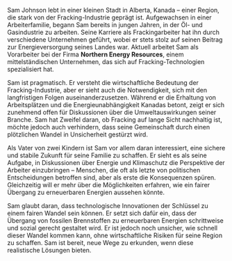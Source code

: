 Sam Johnson lebt in einer kleinen Stadt in Alberta, Kanada – einer Region, die stark von der Fracking-Industrie geprägt ist. Aufgewachsen in einer Arbeiterfamilie, begann Sam bereits in jungen Jahren, in der Öl- und Gasindustrie zu arbeiten. Seine Karriere als Frackingarbeiter hat ihn durch verschiedene Unternehmen geführt, wobei er stets stolz auf seinen Beitrag zur Energieversorgung seines Landes war. Aktuell arbeitet Sam als Vorarbeiter bei der Firma **Northern Energy Resources**, einem mittelständischen Unternehmen, das sich auf Fracking-Technologien spezialisiert hat.

Sam ist pragmatisch. Er versteht die wirtschaftliche Bedeutung der Fracking-Industrie, aber er sieht auch die Notwendigkeit, sich mit den langfristigen Folgen auseinanderzusetzen. Während er die Erhaltung von Arbeitsplätzen und die Energieunabhängigkeit Kanadas betont, zeigt er sich zunehmend offen für Diskussionen über die Umweltauswirkungen seiner Branche. Sam hat Zweifel daran, ob Fracking auf lange Sicht nachhaltig ist, möchte jedoch auch verhindern, dass seine Gemeinschaft durch einen plötzlichen Wandel in Unsicherheit gestürzt wird.

Als Vater von zwei Kindern ist Sam vor allem daran interessiert, eine sichere und stabile Zukunft für seine Familie zu schaffen. Er sieht es als seine Aufgabe, in Diskussionen über Energie und Klimaschutz die Perspektive der Arbeiter einzubringen – Menschen, die oft als letzte von politischen Entscheidungen betroffen sind, aber als erste die Konsequenzen spüren. Gleichzeitig will er mehr über die Möglichkeiten erfahren, wie ein fairer Übergang zu erneuerbaren Energien aussehen könnte.

Sam glaubt daran, dass technologische Innovationen der Schlüssel zu einem fairen Wandel sein können. Er setzt sich dafür ein, dass der Übergang von fossilen Brennstoffen zu erneuerbaren Energien schrittweise und sozial gerecht gestaltet wird. Er ist jedoch noch unsicher, wie schnell dieser Wandel kommen kann, ohne wirtschaftliche Risiken für seine Region zu schaffen. Sam ist bereit, neue Wege zu erkunden, wenn diese realistische Lösungen bieten.
